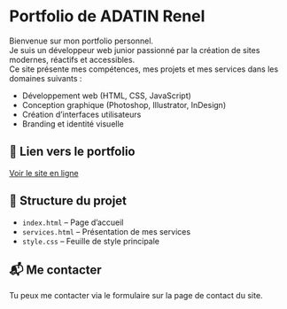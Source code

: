 # Portfolio de ADATIN Renel

Bienvenue sur mon portfolio personnel.  
Je suis un développeur web junior passionné par la création de sites modernes, réactifs et accessibles.  
Ce site présente mes compétences, mes projets et mes services dans les domaines suivants :

- Développement web (HTML, CSS, JavaScript)
- Conception graphique (Photoshop, Illustrator, InDesign)
- Création d’interfaces utilisateurs
- Branding et identité visuelle

## 🔗 Lien vers le portfolio
[Voir le site en ligne](https://renel05.github.io/renel) 

## 📁 Structure du projet

- `index.html` – Page d’accueil
- `services.html` – Présentation de mes services 
- `style.css` – Feuille de style principale

## 📬 Me contacter
Tu peux me contacter via le formulaire sur la page de contact du site.


